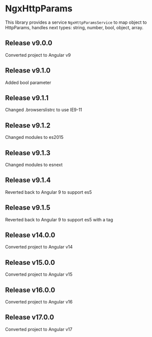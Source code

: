 # NgxHttpParams

This library provides a service ``NgxHttpParamsService`` to map object to HttpParams, handles next types: string, number, bool, object, array.

## Release v9.0.0
Converted project to Angular v9

## Release v9.1.0
Added bool parameter 

## Release v9.1.1
Changed .browserslistrc to use IE9-11 

## Release v9.1.2
Changed modules to es2015

## Release v9.1.3
Changed modules to esnext

## Release v9.1.4
Reverted back to Angular 9 to support es5

## Release v9.1.5
Reverted back to Angular 9 to support es5 with a tag

## Release v14.0.0
Converted project to Angular v14

## Release v15.0.0
Converted project to Angular v15

## Release v16.0.0
Converted project to Angular v16

## Release v17.0.0
Converted project to Angular v17
